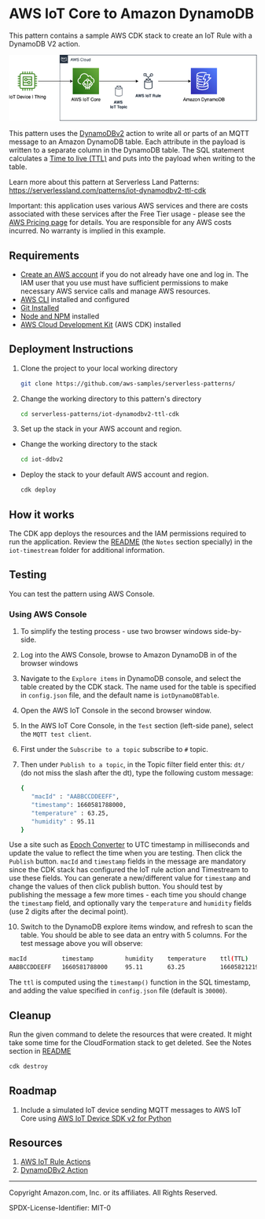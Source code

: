 # AWS IoT Core to Amazon DynamoDB

This pattern contains a sample AWS CDK stack to create an IoT Rule with a DynamoDB V2 action. 

![iot-dynambodbv2](./iot-dynamodbv2.png)

This pattern uses the [DynamoDBv2](https://docs.aws.amazon.com/iot/latest/developerguide/dynamodb-v2-rule-action.html) action to write all or parts of an MQTT message to an Amazon DynamoDB table. Each attribute in the payload is written to a separate column in the DynamoDB table. The SQL statement calculates a [Time to live (TTL)](https://docs.aws.amazon.com/amazondynamodb/latest/developerguide/TTL.html) and puts into the payload when writing to the table.

Learn more about this pattern at Serverless Land Patterns: https://serverlessland.com/patterns/iot-dynamodbv2-ttl-cdk

Important: this application uses various AWS services and there are costs associated with these services after the Free Tier usage - please see the [AWS Pricing page](https://aws.amazon.com/pricing/) for details. You are responsible for any AWS costs incurred. No warranty is implied in this example.

## Requirements

* [Create an AWS account](https://portal.aws.amazon.com/gp/aws/developer/registration/index.html) if you do not already have one and log in. The IAM user that you use must have sufficient permissions to make necessary AWS service calls and manage AWS resources.
* [AWS CLI](https://docs.aws.amazon.com/cli/latest/userguide/install-cliv2.html) installed and configured
* [Git Installed](https://git-scm.com/book/en/v2/Getting-Started-Installing-Git)
* [Node and NPM](https://nodejs.org/en/download/) installed
* [AWS Cloud Development Kit](https://docs.aws.amazon.com/cdk/latest/guide/cli.html) (AWS CDK) installed

## Deployment Instructions

1. Clone the project to your local working directory

   ```sh
   git clone https://github.com/aws-samples/serverless-patterns/ 
   ```

2. Change the working directory to this pattern's directory

   ```sh
   cd serverless-patterns/iot-dynamodbv2-ttl-cdk
   ```
3. Set up the stack in your AWS account and region. 
- Change the working directory to the stack 

   ```sh
   cd iot-ddbv2
   ```
- Deploy the stack to your default AWS account and region. 

   ```sh
   cdk deploy
   ```
## How it works

The CDK app deploys the resources and the IAM permissions required to run the application. 
Review the [README](./iot-timestream/README.md) (the `Notes` section specially) in the `iot-timestream` folder for additional information.

## Testing

You can test the pattern using AWS Console.

### Using AWS Console

1. To simplify the testing process - use two browser windows side-by-side.
2. Log into the AWS Console, browse to Amazon DynamoDB in of the browser windows
3. Navigate to the `Explore items` in DynamoDB console, and select the table created by the CDK stack. The name used for the table is specified in `config.json` file, and the default name is `iotDynamoDBTable`.
4. Open the AWS IoT Console in the second browser window.
7. In the AWS IoT Core Console, in the `Test` section (left-side pane), select the `MQTT test client`. 
8. First under the `Subscribe to a topic` subscribe to `#` topic.
9. Then under `Publish to a topic`, in the Topic filter field enter this: `dt/` (do not miss the slash after the dt), type the following custom message:

   ```sh
   {
      "macId" : "AABBCCDDEEFF",
      "timestamp": 1660581788000,
      "temperature" : 63.25,
      "humidity" : 95.11
   }
   ```
Use a site such as [Epoch Converter](https://www.epochconverter.com/) to UTC timestamp in milliseconds and update the value to reflect the time when you are testing.
Then click the `Publish` button.
`macId` and `timestamp` fields in the message are mandatory since the CDK stack has configured the IoT rule action and Timestream to use these fields.
You can generate a new/different value for `timestamp` and change the values of then click publish button. You should test by publishing the message a few more times - each time you should change the `timestamp` field, and optionally vary the `temperature` and `humidity` fields (use 2 digits after the decimal point).

10. Switch to the DynamoDB explore items window, and refresh to scan the table. You should be able to see data an entry with 5 columns. For the test message above you will observe:
```sh
macId          timestamp         humidity    temperature    ttl(TTL)
AABBCCDDEEFF   1660581788000     95.11       63.25          1660582121901

```
The `ttl` is computed using the `timestamp()` function in the SQL timestamp, and adding the value specified in `config.json` file (default is `30000`).

## Cleanup
 
Run the given command to delete the resources that were created. It might take some time for the CloudFormation stack to get deleted. See the Notes section in [README](./README.md)

```sh
cdk destroy
```

## Roadmap

1. Include a simulated IoT device sending MQTT messages to AWS IoT Core using [AWS IoT Device SDK v2 for Python](https://github.com/aws/aws-iot-device-sdk-python-v2)

## Resources
1. [AWS IoT Rule Actions](https://docs.aws.amazon.com/iot/latest/developerguide/iot-rule-actions.html)
2. [DynamoDBv2 Action](https://docs.aws.amazon.com/iot/latest/developerguide/dynamodb-v2-rule-action.html)

----
Copyright Amazon.com, Inc. or its affiliates. All Rights Reserved. 

SPDX-License-Identifier: MIT-0

